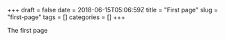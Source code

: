 +++ 
draft = false
date = 2018-06-15T05:06:59Z
title = "First page"
slug = "first-page"
tags = []
categories = []
+++


The first page